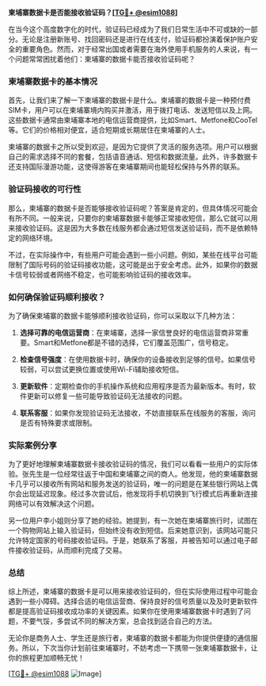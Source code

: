 **柬埔寨数据卡是否能接收验证码？[[TG💪+ @esim1088](https://t.me/s/esim1088)]**

在当今这个高度数字化的时代，验证码已经成为了我们日常生活中不可或缺的一部分。无论是注册新账号、找回密码还是进行在线支付，验证码都扮演着保护账户安全的重要角色。然而，对于经常出国或者需要在海外使用手机服务的人来说，有一个问题常常困扰着他们：柬埔寨的数据卡能否接收验证码呢？

### 柬埔寨数据卡的基本情况

首先，让我们来了解一下柬埔寨的数据卡是什么。柬埔寨的数据卡是一种预付费SIM卡，用户可以在柬埔寨境内购买并激活，用于拨打电话、发送短信以及上网。这些数据卡通常由柬埔寨本地的电信运营商提供，比如Smart、Metfone和CooTel等。它们的价格相对便宜，适合短期或长期居住在柬埔寨的人士。

柬埔寨的数据卡之所以受到欢迎，是因为它提供了灵活的服务选项。用户可以根据自己的需求选择不同的套餐，包括语音通话、短信和数据流量。此外，许多数据卡还支持国际漫游功能，这使得游客在柬埔寨期间也能轻松保持与外界的联系。

### 验证码接收的可行性

那么，柬埔寨的数据卡是否能够接收验证码呢？答案是肯定的，但具体情况可能会有所不同。一般来说，只要你的柬埔寨数据卡能够正常接收短信，那么它就可以用来接收验证码。这是因为大多数在线服务都会通过短信发送验证码，而不是依赖特定的网络环境。

不过，在实际操作中，有些用户可能会遇到一些小问题。例如，某些在线平台可能限制了国际号码的验证码接收功能，这可能是出于安全考虑。此外，如果你的数据卡信号较弱或者网络不稳定，也可能影响验证码的接收效率。

### 如何确保验证码顺利接收？

为了确保柬埔寨的数据卡能够顺利接收验证码，你可以采取以下几种方法：

1. **选择可靠的电信运营商**：在柬埔寨，选择一家信誉良好的电信运营商非常重要。Smart和Metfone都是不错的选择，它们覆盖范围广，信号稳定。

2. **检查信号强度**：在使用数据卡时，确保你的设备接收到足够的信号。如果信号较弱，可以尝试更换位置或使用Wi-Fi辅助接收短信。

3. **更新软件**：定期检查你的手机操作系统和应用程序是否为最新版本。有时，软件更新可以修复一些可能导致验证码无法接收的问题。

4. **联系客服**：如果你发现验证码无法接收，不妨直接联系在线服务的客服，询问是否有特殊要求或限制。

### 实际案例分享

为了更好地理解柬埔寨数据卡接收验证码的情况，我们可以看看一些用户的实际体验。张先生是一位经常往返于中国和柬埔寨之间的商人。他发现，他的柬埔寨数据卡几乎可以接收所有网站和服务发送的验证码，唯一的问题是在某些银行网站上偶尔会出现延迟现象。经过多次尝试后，他发现将手机切换到飞行模式后再重新连接网络可以有效解决这个问题。

另一位用户李小姐则分享了她的经验。她提到，有一次她在柬埔寨旅行时，试图在一个购物网站上输入验证码，但始终没有收到短信。后来她意识到，该网站可能只允许特定国家的号码接收验证码。于是，她联系了客服，并被告知可以通过电子邮件接收验证码，从而顺利完成了交易。

### 总结

综上所述，柬埔寨的数据卡是可以用来接收验证码的，但在实际使用过程中可能会遇到一些小障碍。选择合适的电信运营商、保持良好的信号质量以及及时更新软件都是提高验证码接收成功率的关键因素。如果你在使用柬埔寨数据卡时遇到了问题，不要气馁，多尝试不同的解决方案，总会找到适合自己的方法。

无论你是商务人士、学生还是旅行者，柬埔寨的数据卡都能为你提供便捷的通信服务。所以，下次当你计划前往柬埔寨时，不妨考虑一下携带一张柬埔寨数据卡，让你的旅程更加顺畅无忧！

[[TG💪+ @esim1088](https://t.me/s/esim1088) ![Image](https://i.postimg.cc/4NQfJmqS/Snipaste-2025-05-13-00-14-12.png)]